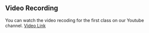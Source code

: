 ## Video Recording

You can watch the video recoding for the first class on our Youtube channel. [Video Link](https://youtu.be/CtI7gWx5mEU)